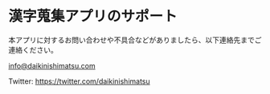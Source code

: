 # 漢字蒐集アプリのサポート

本アプリに対するお問い合わせや不具合などがありましたら、以下連絡先までご連絡ください。

info@daikinishimatsu.com

Twitter: https://twitter.com/daikinishimatsu
